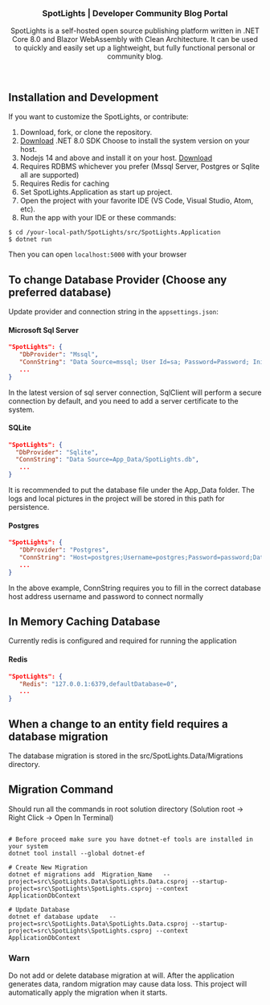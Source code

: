 <br>
<h3 align="center">SpotLights | Developer Community Blog Portal </h3>
<p align="center">
    SpotLights is a self-hosted open source publishing platform written in .NET Core 8.0 and Blazor WebAssembly with Clean Architecture. 
    It can be used to quickly and easily set up a lightweight, but fully functional personal or community blog.
</p>
<br>

  

## Installation and Development
If you want to customize the SpotLights, or contribute:

1. Download, fork, or clone the repository.
2. [Download](https://dotnet.microsoft.com/zh-cn/download) .NET 8.0 SDK Choose to install the system version on your host. 
3. Nodejs 14 and above and install it on your host. [Download](https://nodejs.org/) 
4. Requires RDBMS whichever you prefer (Mssql Server, Postgres or Sqlite all are supported)
5. Requires Redis for caching
6. Set SpotLights.Application as start up project.
7. Open the project with your favorite IDE (VS Code, Visual Studio, Atom, etc).
8. Run the app with your IDE or these commands:
```
$ cd /your-local-path/SpotLights/src/SpotLights.Application
$ dotnet run
```
Then you can open `localhost:5000` with your browser
 


 ## To change Database Provider (Choose any preferred database)
Update provider and connection string in the `appsettings.json`:


#### Microsoft Sql Server
``` json
"SpotLights": {
   "DbProvider": "Mssql",
   "ConnString": "Data Source=mssql; User Id=sa; Password=Password; Initial Catalog=SpotLights;TrustServerCertificate=True",
   ...
}
```
In the latest version of sql server connection, SqlClient will perform a secure connection by default, and you need to add a server certificate to the system. 

#### SQLite
``` json
"SpotLights": {
  "DbProvider": "Sqlite",
  "ConnString": "Data Source=App_Data/SpotLights.db",
   ...
}
```
It is recommended to put the database file under the App_Data folder. The logs and local pictures in the project will be stored in this path for persistence.


#### Postgres
``` json
"SpotLights": {
   "DbProvider": "Postgres",
   "ConnString": "Host=postgres;Username=postgres;Password=password;Database=SpotLights;",
   ...
}
```
In the above example, ConnString requires you to fill in the correct database host address username and password to connect normally



## In Memory Caching Database
Currently redis is configured and required for running the application

#### Redis
``` json
"SpotLights": {
   "Redis": "127.0.0.1:6379,defaultDatabase=0",
   ...
}
```

## When a change to an entity field requires a database migration

The database migration is stored in the src/SpotLights.Data/Migrations  directory. 


## Migration Command 
Should run all the commands in root solution directory (Solution root -> Right Click -> Open In Terminal)

``` shell

# Before proceed make sure you have dotnet-ef tools are installed in your system
dotnet tool install --global dotnet-ef

# Create New Migration
dotnet ef migrations add  Migration_Name   --project=src\SpotLights.Data\SpotLights.Data.csproj --startup-project=src\SpotLights\SpotLights.csproj --context ApplicationDbContext

# Update Database
dotnet ef database update   --project=src\SpotLights.Data\SpotLights.Data.csproj --startup-project=src\SpotLights\SpotLights.csproj --context ApplicationDbContext

```

### Warn 
Do not add or delete database migration at will. After the application generates data, random migration may cause data loss. This project will automatically apply the migration when it starts.

